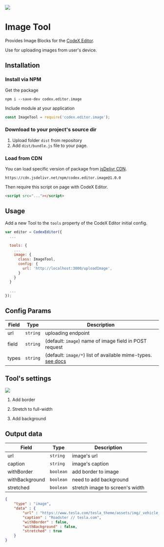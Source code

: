 ![](https://badgen.net/badge/CodeX%20Editor/v2.0/blue)

# Image Tool

Provides Image Blocks for the [CodeX Editor](https://ifmo.su/editor).

Use for uploading images from user's device.

## Installation

### Install via NPM

Get the package

```shell
npm i --save-dev codex.editor.image
```

Include module at your application

```javascript
const ImageTool = require('codex.editor.image');
```

### Download to your project's source dir

1. Upload folder `dist` from repository
2. Add `dist/bundle.js` file to your page.

### Load from CDN

You can load specific version of package from [jsDelivr CDN](https://www.jsdelivr.com/package/npm/codex.editor.image).

`https://cdn.jsdelivr.net/npm/codex.editor.image@1.0.0`

Then require this script on page with CodeX Editor.

```html
<script src="..."></script>
```

## Usage

Add a new Tool to the `tools` property of the CodeX Editor initial config.

```javascript
var editor = CodexEditor({
  ...
  
  tools: {
    ...
    image: {
      class: ImageTool,
      config: {
        url: 'http://localhost:3000/uploadImage',
      }
    }
  }
  
  ...
});
```

## Config Params 

| Field | Type     | Description        |
| ----- | -------- | ------------------ |
| url   | `string` | uploading endpoint |
| field | `string` | (default: `image`) name of image field in POST request |
| types | `string` | (default: `image/*`) list of available mime-types. [see docs](https://github.com/codex-team/ajax#accept-string) |

## Tool's settings

![](https://capella.pics/c74cdeec-3405-48ac-a960-f784188cf9b4.jpg)

1. Add border

2. Stretch to full-width

3. Add background

## Output data

| Field          | Type      | Description                     |
| -------------- | --------- | ------------------------------- |
| url            | `string`  | image's url                     |
| caption        | `string`  | image's caption                 |
| withBorder     | `boolean` | add border to image             |
| withBackground | `boolean` | need to add background          |
| stretched      | `boolean` | stretch image to screen's width |


```json
{
    "type" : "image",
    "data" : {
        "url" : "https://www.tesla.com/tesla_theme/assets/img/_vehicle_redesign/roadster_and_semi/roadster/hero.jpg",
        "caption" : "Roadster // tesla.com",
        "withBorder" : false,
        "withBackground" : false,
        "stretched" : true
    }
}
```
